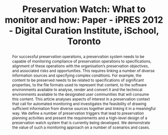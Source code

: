 ---
abstract: 'For successful preservation operations, a preservation system needs to
  be capable of monitoring compliance of preservation operations to specifications,
  alignment of these operations with the organisation’s preservation objectives, and
  associated risks and opportunities. This requires linking a number of diverse information
  sources and specifying complex conditions. For example, the content to be preserved
  needs to be related to specifications of significant properties, to the file formats
  used to represent that content, to the software environments available to analyse,
  render and convert it and the technical environments available to the designated
  user communities that will consume this content.

  This article analyses aspects of interest in a preservation context that call for
  automated monitoring and investigates the feasibility of drawing sufficient information
  from diverse sources together and linking it in a meaningful way. We define a number
  of preservation triggers that lead to preservation planning activities and present
  the requirements and a high-level design of a preservation watch system that is
  currently being developed. We demonstrate the value of such a monitoring approach
  on a number of scenarios and cases.'
creators:
- Becker, Christoph
- Ramalho, Jose Carlos
- Faria, Luis
- Ferreira, Miguel
- Petrov, Petar
- Duretec, Kresimir
date: null
document_url: https://services.phaidra.univie.ac.at/api/object/o:293864/download
grand_parent: iPRES
institutions: []
keywords:
- ischool
- toronto
- canada
- digital preservation
- preservation planning
- monitoring
- watch
landing_page_url: https://phaidra.univie.ac.at/o:293864
language: eng
layout: publication
license: CC BY-NC-SA 3.0 AT
notes_url: null
parent: iPRES 2012
presentation_url: null
size: 758698
source_name: iPRES
title: 'Preservation Watch: What to monitor and how: Paper - iPRES 2012 - Digital
  Curation Institute, iSchool, Toronto'
type: paper
year: 2012
---